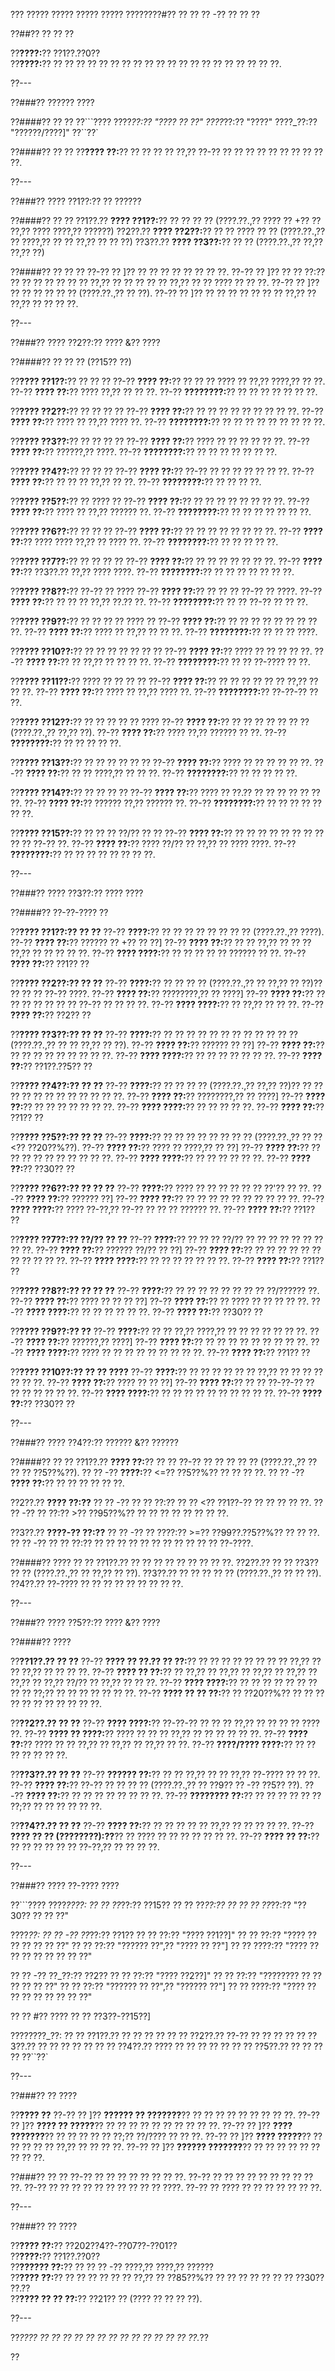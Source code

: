 ??? ????? ????? ????? ????? ????????#?? ?? ?? ?? -?? ?? ?? ??

??##?? ?? ?? ??

??**????:**?? ??1??.??0??  
??**????:**?? ?? ?? ?? ?? ?? ?? ?? ?? ?? ?? ?? ?? ?? ?? ?? ?? ?? ?? ?? ??.

??---

??###?? ?????? ????

??####?? ?? ??
??```????
????_??:?? "???? ?? ??"
????_??:?? "????"
????_??:?? "??????/????]"
??``??`

??####?? ?? ??
??**???? ??:**?? ?? ?? ?? ?? ??,?? ??-?? ?? ?? ?? ?? ?? ?? ?? ?? ?? ??.

??---

??###?? ???? ??1??:?? ?? ??????

??####?? ?? ??
??1??.?? **???? ??1??:**?? ?? ?? ?? ?? (????.??.,?? ???? ?? +?? ?? ??,?? ???? ????,?? ??????)
??2??.?? **???? ??2??:**?? ?? ?? ???? ?? ?? (????.??.,?? ?? ????,?? ?? ?? ??,?? ?? ?? ??)
??3??.?? **???? ??3??:**?? ?? ?? (????.??.,?? ??,?? ??,?? ??)

??####?? ?? ?? ??
??-?? ?? ]?? ?? ?? ?? ?? ?? ?? ?? ??.
??-?? ?? ]?? ?? ?? ??:?? ?? ?? ?? ?? ?? ?? ?? ??,?? ?? ?? ?? ?? ?? ??,?? ?? ?? ???? ?? ?? ??.
??-?? ?? ]?? ?? ?? ?? ?? ?? ?? (????.??.,?? ?? ??).
??-?? ?? ]?? ?? ?? ?? ?? ?? ?? ?? ??,?? ?? ??,?? ?? ?? ?? ??.

??---

??###?? ???? ??2??:?? ???? &?? ????

??####?? ?? ?? ?? (??15?? ??)

??**???? ??1??:**?? ?? ?? ??
??-?? **???? ??:**?? ?? ?? ?? ???? ?? ??,?? ????,?? ?? ??.
??-?? **???? ??:**?? ???? ??,?? ?? ?? ??.
??-?? **????????:**?? ?? ?? ?? ?? ?? ?? ??.

??**???? ??2??:**?? ?? ?? ?? ??
??-?? **???? ??:**?? ?? ?? ?? ?? ?? ?? ?? ?? ??.
??-?? **???? ??:**?? ???? ?? ??,?? ???? ??.
??-?? **????????:**?? ?? ?? ?? ?? ?? ?? ?? ?? ??.

??**???? ??3??:**?? ?? ?? ?? ??
??-?? **???? ??:**?? ???? ?? ?? ?? ?? ?? ??.
??-?? **???? ??:**?? ??????,?? ????.
??-?? **????????:**?? ?? ?? ?? ?? ?? ?? ??.

??**???? ??4??:**?? ?? ?? ??
??-?? **???? ??:**?? ??-?? ?? ?? ?? ?? ?? ?? ??.
??-?? **???? ??:**?? ?? ?? ?? ??,?? ?? ??.
??-?? **????????:**?? ?? ?? ?? ??.

??**???? ??5??:**?? ?? ???? ??
??-?? **???? ??:**?? ?? ?? ?? ?? ?? ?? ?? ??.
??-?? **???? ??:**?? ???? ?? ??,?? ?????? ??.
??-?? **????????:**?? ?? ?? ?? ?? ?? ?? ??.

??**???? ??6??:**?? ?? ?? ??
??-?? **???? ??:**?? ?? ?? ?? ?? ?? ?? ?? ??.
??-?? **???? ??:**?? ???? ???? ??,?? ?? ???? ??.
??-?? **????????:**?? ?? ?? ?? ?? ??.

??**???? ??7??:**?? ?? ?? ?? ??
??-?? **???? ??:**?? ?? ?? ?? ?? ?? ?? ??.
??-?? **???? ??:**?? ??3??.?? ??,?? ???? ????.
??-?? **????????:**?? ?? ?? ?? ?? ?? ?? ??.

??**???? ??8??:**?? ??-?? ?? ????
??-?? **???? ??:**?? ?? ?? ?? ??-?? ?? ????.
??-?? **???? ??:**?? ?? ?? ?? ??,?? ??.?? ??.
??-?? **????????:**?? ?? ?? ??-?? ?? ?? ??.

??**???? ??9??:**?? ?? ?? ?? ?? ???? ??
??-?? **???? ??:**?? ?? ?? ?? ?? ?? ?? ?? ?? ??.
??-?? **???? ??:**?? ???? ?? ??,?? ?? ?? ??.
??-?? **????????:**?? ?? ?? ?? ????.

??**???? ??10??:**?? ?? ?? ?? ?? ?? ?? ??
??-?? **???? ??:**?? ???? ?? ?? ?? ?? ??.
??-?? **???? ??:**?? ?? ??,?? ?? ?? ?? ??.
??-?? **????????:**?? ?? ?? ??-???? ?? ??.

??**???? ??11??:**?? ???? ?? ?? ?? ??
??-?? **???? ??:**?? ?? ?? ?? ?? ?? ?? ??,?? ?? ?? ??.
??-?? **???? ??:**?? ???? ?? ??,?? ???? ??.
??-?? **????????:**?? ??-??-?? ?? ??.

??**???? ??12??:**?? ?? ?? ?? ?? ?? ????
??-?? **???? ??:**?? ?? ?? ?? ?? ?? ?? ?? (????.??.,?? ??,?? ??).
??-?? **???? ??:**?? ???? ??,?? ?????? ?? ??.
??-?? **????????:**?? ?? ?? ?? ?? ??.

??**???? ??13??:**?? ?? ?? ?? ?? ?? ??
??-?? **???? ??:**?? ???? ?? ?? ?? ?? ?? ??.
??-?? **???? ??:**?? ?? ?? ????,?? ?? ?? ??.
??-?? **????????:**?? ?? ?? ?? ?? ??.

??**???? ??14??:**?? ?? ?? ?? ??
??-?? **???? ??:**?? ???? ?? ??.?? ?? ?? ?? ?? ?? ?? ??.
??-?? **???? ??:**?? ?????? ??,?? ?????? ??.
??-?? **????????:**?? ?? ?? ?? ?? ?? ?? ??.

??**???? ??15??:**?? ?? ?? ?? ??/?? ?? ??
??-?? **???? ??:**?? ?? ?? ?? ?? ?? ?? ?? ?? ?? ?? ??-?? ??.
??-?? **???? ??:**?? ???? ??/?? ?? ??,?? ?? ???? ????.
??-?? **????????:**?? ?? ?? ?? ?? ?? ?? ?? ??.

??---

??###?? ???? ??3??:?? ???? ????

??####?? ??-??-???? ??

??**???? ??1??:?? ?? ??**
??-?? **????:**?? ?? ?? ?? ?? ?? ?? ?? ?? (????.??.,?? ????).
??-?? **???? ??:**?? ?????? ?? +?? ?? ??]
??-?? **???? ??:**?? ?? ?? ??,?? ?? ?? ?? ??,?? ?? ?? ?? ?? ??.
??-?? **???? ????:**?? ?? ?? ?? ?? ?? ?????? ?? ??.
??-?? **???? ??:**?? ??1?? ??

??**???? ??2??:?? ?? ??**
??-?? **????:**?? ?? ?? ?? ?? (????.??.,?? ?? ??,?? ?? ??)?? ?? ?? ?? ??-?? ????.
??-?? **???? ??:**?? ????????,?? ?? ????]
??-?? **???? ??:**?? ?? ?? ?? ?? ?? ?? ?? ??-?? ?? ?? ?? ??.
??-?? **???? ????:**?? ?? ??,?? ?? ?? ??.
??-?? **???? ??:**?? ??2?? ??

??**???? ??3??:?? ?? ??**
??-?? **????:**?? ?? ?? ?? ?? ?? ?? ?? ?? ?? ?? ?? ?? (????.??.,?? ?? ?? ??,?? ?? ??).
??-?? **???? ??:**?? ?????? ?? ??]
??-?? **???? ??:**?? ?? ?? ?? ?? ?? ?? ?? ?? ??.
??-?? **???? ????:**?? ?? ?? ?? ?? ?? ?? ??.
??-?? **???? ??:**?? ??1??.??5?? ??

??**???? ??4??:?? ?? ??**
??-?? **????:**?? ?? ?? ?? ?? (????.??.,?? ??,?? ??)?? ?? ?? ?? ?? ?? ?? ?? ?? ?? ?? ?? ??.
??-?? **???? ??:**?? ????????,?? ?? ????]
??-?? **???? ??:**?? ?? ?? ?? ?? ?? ?? ??.
??-?? **???? ????:**?? ?? ?? ?? ?? ??.
??-?? **???? ??:**?? ??1?? ??

??**???? ??5??:?? ?? ??**
??-?? **????:**?? ?? ?? ?? ?? ?? ?? ?? ?? (????.??.,?? ?? ?? <?? ??20??%??).
??-?? **???? ??:**?? ???? ?? ????,?? ?? ??]
??-?? **???? ??:**?? ?? ?? ?? ?? ?? ?? ?? ?? ?? ??.
??-?? **???? ????:**?? ?? ?? ?? ?? ?? ??.
??-?? **???? ??:**?? ??30?? ??

??**???? ??6??:?? ?? ?? ??**
??-?? **????:**?? ???? ?? ?? ?? ?? ?? ?? ??'?? ?? ??.
??-?? **???? ??:**?? ?????? ??]
??-?? **???? ??:**?? ?? ?? ?? ?? ?? ?? ?? ?? ?? ??.
??-?? **???? ????:**?? ???? ??-??,?? ??-?? ?? ?? ?? ?????? ??.
??-?? **???? ??:**?? ??1?? ??

??**???? ??7??:?? ??/?? ?? ??**
??-?? **????:**?? ?? ?? ?? ??/?? ?? ?? ?? ?? ?? ?? ?? ?? ??.
??-?? **???? ??:**?? ?????? ??/?? ?? ??]
??-?? **???? ??:**?? ?? ?? ?? ?? ?? ?? ?? ?? ?? ?? ??.
??-?? **???? ????:**?? ?? ?? ?? ?? ?? ?? ??.
??-?? **???? ??:**?? ??1?? ??

??**???? ??8??:?? ?? ?? ??**
??-?? **????:**?? ?? ?? ?? ?? ?? ?? ?? ?? ??/?????? ??.
??-?? **???? ??:**?? ???? ?? ?? ?? ??]
??-?? **???? ??:**?? ?? ???? ?? ?? ?? ?? ??.
??-?? **???? ????:**?? ?? ?? ?? ?? ?? ??.
??-?? **???? ??:**?? ??30?? ??

??**???? ??9??:?? ??**
??-?? **????:**?? ?? ?? ??,?? ????,?? ?? ?? ?? ?? ?? ?? ??.
??-?? **???? ??:**?? ??????,?? ????]
??-?? **???? ??:**?? ?? ?? ?? ?? ?? ?? ?? ?? ??.
??-?? **???? ????:**?? ???? ?? ?? ?? ?? ?? ?? ?? ?? ??.
??-?? **???? ??:**?? ??1?? ??

??**???? ??10??:?? ?? ?? ????**
??-?? **????:**?? ?? ?? ?? ?? ?? ?? ??,?? ?? ?? ?? ?? ?? ?? ??.
??-?? **???? ??:**?? ???? ?? ?? ??]
??-?? **???? ??:**?? ?? ?? ??-??-?? ?? ?? ?? ?? ?? ?? ??.
??-?? **???? ????:**?? ?? ?? ?? ?? ?? ?? ?? ?? ?? ??.
??-?? **???? ??:**?? ??30?? ??

??---

??###?? ???? ??4??:?? ?????? &?? ??????

??####?? ?? ??
??1??.?? **???? ??:**?? ?? ?? ??-?? ?? ?? ?? ?? ?? (????.??.,?? ?? ?? ?? ??5??%??).
??  ?? -?? **????:**?? <=?? ??5??%?? ?? ?? ?? ??.
??  ?? -?? **???? ??:**?? ?? ?? ?? ?? ?? ??.

??2??.?? **???? ??:??**
??  ?? -?? ?? ?? ??:?? ?? ?? <?? ??1??-?? ?? ?? ?? ?? ??.
??  ?? -?? ?? ??:?? >?? ??95??%?? ?? ?? ?? ?? ?? ?? ?? ??.

??3??.?? **????-?? ??:??**
??  ?? -?? ?? ????:?? >=?? ??99??.??5??%?? ?? ?? ??.
??  ?? -?? ?? ?? ??:?? ?? ?? ?? ?? ?? ?? ?? ?? ?? ?? ?? ??-????.

??####?? ???? ?? ??
??1??.?? ?? ?? ?? ?? ?? ?? ?? ?? ??.
??2??.?? ?? ?? ??3?? ?? ?? (????.??.,?? ?? ??,?? ?? ??).
??3??.?? ?? ?? ?? ?? ?? (????.??.,?? ?? ?? ??).
??4??.?? ??-???? ?? ?? ?? ?? ?? ?? ?? ?? ??.

??---

??###?? ???? ??5??:?? ???? &?? ????

??####?? ????

??**??1??.?? ?? ??**
??-?? **???? ?? ??.?? ?? ??:**?? ?? ?? ?? ?? ?? ?? ?? ?? ??,?? ?? ?? ??,?? ?? ?? ?? ??.
??-?? **???? ?? ??:**?? ?? ??,?? ?? ??,?? ?? ??,?? ?? ??,?? ?? ??,?? ?? ??,?? ??/?? ?? ??,?? ?? ?? ??.
??-?? **???? ????:**?? ?? ?? ?? ?? ?? ?? ?? ?? ?? ??;?? ?? ?? ?? ?? ?? ?? ??.
??-?? **???? ?? ?? ??:**?? ?? ??20??%?? ?? ?? ?? ?? ?? ?? ?? ?? ?? ?? ??.

??**??2??.?? ?? ??**
??-?? **???? ????:**?? ??-??-?? ?? ?? ?? ??,?? ?? ?? ?? ?? ???? ??.
??-?? **???? ?? ????:**?? ???? ?? ?? ?? ??,?? ?? ?? ?? ?? ?? ??.
??-?? **???? ??:**?? ???? ?? ?? ??,?? ?? ??,?? ?? ??,?? ?? ??.
??-?? **????/???? ????:**?? ?? ?? ?? ?? ?? ?? ??.

??**??3??.?? ?? ??**
??-?? **?????? ??:**?? ?? ?? ??,?? ?? ?? ??,?? ??-???? ?? ?? ??.
??-?? **???? ??:**?? ??-?? ?? ?? ?? ?? (????.??.,?? ?? ??9?? ?? -?? ??5?? ??).
??-?? **???? ??:**?? ?? ?? ?? ?? ?? ?? ?? ??.
??-?? **???????? ??:**?? ?? ?? ?? ?? ?? ?? ??;?? ?? ?? ?? ?? ?? ??.

??**??4??.?? ?? ??**
??-?? **???? ??:**?? ?? ?? ?? ?? ?? ??,?? ?? ?? ?? ?? ??.
??-?? **???? ?? ?? (????????):??**?? ?? ???? ?? ?? ?? ?? ?? ?? ??.
??-?? **???? ?? ??:**?? ?? ?? ?? ?? ?? ?? ??-??,?? ?? ?? ?? ??.

??---

??###?? ???? ??-???? ????

??```????
????_????:
?? ?? ??_??:?? ??15??
?? ?? ??_??:?? ??
?? ?? ??_??:?? "??30?? ?? ?? ??"

????_??:
?? ?? -?? ??_??:?? ??1??
??   ?? ??:?? "???? ??1??]"
??   ?? ??:?? "???? ?? ?? ?? ?? ?? ??"
??   ?? ??:?? "?????? ??",?? "???? ?? ??"]
??   ?? ????:?? "???? ?? ?? ?? ?? ?? ?? ?? ??"

?? ?? -?? ??_??:?? ??2??
??   ?? ??:?? "???? ??2??]"
??   ?? ??:?? "???????? ?? ?? ?? ?? ?? ??"
??   ?? ??:?? "?????? ?? ??",?? "?????? ??"]
??   ?? ????:?? "???? ?? ?? ?? ?? ?? ?? ?? ??"

?? ?? #?? ???? ?? ?? ??3??-??15??]

????????_??:
?? ?? ??1??.?? ?? ?? ?? ??
?? ?? ??2??.?? ??-?? ?? ?? ??
?? ?? ??3??.?? ?? ?? ?? ?? ??
?? ?? ??4??.?? ???? ?? ?? ?? ?? ??
?? ?? ??5??.?? ?? ?? ?? ??
??``??`

??---

??###?? ?? ????

??**???? ??**
??-?? ?? ]?? **?????? ?? ???????**?? ?? ?? ?? ?? ?? ?? ?? ?? ??.
??-?? ?? ]?? **???? ?? ?????**?? ?? ?? ?? ?? ?? ?? ?? ?? ?? ??.
??-?? ?? ]?? **???? ???????**?? ?? ?? ?? ?? ?? ??;?? ??/???? ?? ?? ??.
??-?? ?? ]?? **???? ?????**?? ?? ?? ?? ?? ?? ??,?? ?? ?? ?? ??.
??-?? ?? ]?? **?????? ???????**?? ?? ?? ?? ?? ?? ?? ?? ?? ??.

??###?? ?? ??
??-?? ?? ?? ?? ?? ?? ?? ?? ??.
??-?? ?? ?? ?? ?? ?? ?? ?? ?? ?? ??.
??-?? ?? ?? ?? ?? ?? ?? ?? ?? ?? ?? ????.
??-?? ?? ???? ?? ?? ?? ?? ?? ?? ??.

??---

??###?? ?? ????

??**???? ??:**?? ??202??4??-??07??-??01??  
??**????:**?? ??1??.??0??  
??**?????? ??:**?? ?? ?? ?? -?? ????,?? ????,?? ??????  
??**???? ??:**?? ?? ?? ?? ?? ?? ?? ??,?? ?? ??85??%?? ?? ?? ?? ?? ?? ?? ?? ??30?? ??.??  
??**???? ?? ?? ??:**?? ??21?? ?? (???? ?? ?? ?? ??).

??---

??*???? ?? ?? ?? ?? ?? ?? ?? ?? ?? ?? ?? ?? ?? ??.*??

??